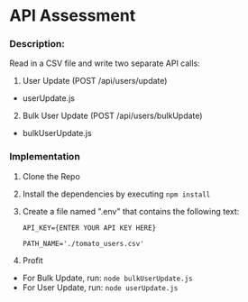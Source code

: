 # **API Assessment**

### **Description:**
Read in a CSV file and write two separate API calls:
1. User Update (POST /api/users/update)
- userUpdate.js
2. Bulk User Update (POST /api/users/bulkUpdate)
- bulkUserUpdate.js

### **Implementation**

1. Clone the Repo
2. Install the dependencies by executing `npm install`
3. Create a file named ".env" that contains the following text:
   
   `API_KEY={ENTER YOUR API KEY HERE}`
   
   `PATH_NAME='./tomato_users.csv'`
   
4. Profit
- For Bulk Update, run: `node bulkUserUpdate.js`
- For User Update, run: `node userUpdate.js`

   
   
